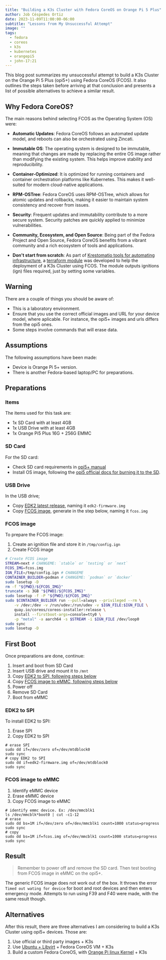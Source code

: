```yaml
---
title: "Building a K3s Cluster with Fedora CoreOS on Orange Pi 5 Plus"
author: Job Céspedes Ortiz
date: 2023-11-09T11:00:00-06:00
subtitle: "Lessons from My Unsuccessful Attempt"
image: ""
tags:
  - fedora
  - coreos
  - k3s
  - kubernetes
  - orangepi5
  - john-17:21
---
```

This blog post summarizes my unsuccessful attempt to build a K3s Cluster on the Orange Pi 5 Plus (opi5+) using Fedora CoreOS (FCOS). It also outlines the steps taken before arriving at that conclusion and presents a list of possible alternatives to achieve a similar result.

## Why Fedora CoreOS?
The main reasons behind selecting FCOS as the Operating System (OS) were:

- **Automatic Updates**: Fedora CoreOS follows an automated update model, and reboots can also be orchestrated using Zincati.

- **Immutable OS**: The operating system is designed to be immutable, meaning that changes are made by replacing the entire OS image rather than modifying the existing system. This helps improve stability and reproducibility.

- **Container-Optimized**: It is optimized for running containers and container orchestration platforms like Kubernetes. This makes it well-suited for modern cloud-native applications.

- **RPM-OSTree**: Fedora CoreOS uses RPM-OSTree, which allows for atomic updates and rollbacks, making it easier to maintain system consistency and recover from issues.

- **Security**: Frequent updates and immutability contribute to a more secure system. Security patches are quickly applied to minimize vulnerabilities.

- **Community, Ecosystem, and Open Source**: Being part of the Fedora Project and Open Source, Fedora CoreOS benefits from a vibrant community and a rich ecosystem of tools and applications.

- **Don't start from scratch**: As part of [Krestomatio tools for automating infrastructure](https://krestomatio.com/), a [terraform module](https://registry.terraform.io/modules/krestomatio/butane-snippets/ct/latest/submodules/k3s) was developed to help the deployment of a K3s Cluster using FCOS. The module outputs ignitions (ign) files required, just by setting some variables.

## Warning
There are a couple of things you should be aware of:
- This is a laboratory environment.
- Ensure that you use the correct official images and URL for your device model, where aplicable. For instance, the opi5+ images and urls differs from the opi5 ones.
- Some steps involve commands that will erase data.

## Assumptions
The following assumptions have been made:

- Device is Orange Pi 5+ version.
- There is another Fedora-based laptop/PC for preparations.

## Preparations
###  Items
The items used for this task are:
- 1x SD Card with at least 4GB
- 1x USB Drive with at least 4GB
- 1x Orange Pi5 Plus 16G + 256G EMMC

### SD Card
For the SD card:
- Check SD card requirements in [opi5+ manual](http://www.orangepi.org/)
- Install OS image, following the [opi5 official docs for burning it to the SD](http://www.orangepi.org/).

### USB Drive
In the USB drive;
- Copy [EDK2 latest release](https://github.com/edk2-porting/edk2-rk3588/releases), naming it `edk2-firmware.img`
- Copy [FCOS image](#fcos-image), generate in the step below, naming it `fcos.img`

### FCOS image
To prepare the FCOS image:
1. Create an ignition file and store it in `/tmp/config.ign`
2. Create FCOS image

```bash
# Create FCOS image
STREAM=next # CHANGEME: `stable` or `testing` or `next`
FCOS_IMG=fcos.img
IGN_FILE=/tmp/config.ign # CHANGEME
CONTAINER_BUILDER=podman # CHANGEME: `podman` or `docker`
sudo losetup -D
rm -f "${PWD}/${FCOS_IMG}"
truncate -s 3GB "${PWD}/${FCOS_IMG}"
sudo losetup -f -P "${PWD}/${FCOS_IMG}"
sudo $CONTAINER_BUILDER run --pull=always --privileged --rm \
    -v /dev:/dev -v /run/udev:/run/udev -v $IGN_FILE:$IGN_FILE \
    quay.io/coreos/coreos-installer:release \
    install --firstboot-args=console=tty0 \
    -p "metal" -a aarch64 -s $STREAM -i $IGN_FILE /dev/loop0
sudo sync
sudo losetup -D
```

## First Boot
Once preparations are done, continue:
1. Insert and boot from SD Card
2. Insert USB drive and mount it to `/mnt`
3. Copy [EDK2 to SPI, following steps below](#edk2-to-spi)
4. Copy [FCOS image to eMMC, following steps below](#fcos-image-to-emmc)
5. Power off
6. Remove SD Card
7. Boot from eMMC

### EDK2 to SPI
To install EDK2 to SPI:
1. Erase SPI
2. Copy EDK2 to SPI
```
# erase SPI
sudo dd if=/dev/zero of=/dev/mtdblock0
sudo sync
# copy EDK2 to SPI
sudo dd if=edk2-firmware.img of=/dev/mtdblock0
sudo sync
```

### FCOS image to eMMC
1. Identify eMMC device
2. Erase eMMC device
3. Copy FCOS image to eMMC
```
# identify emmc device. Ex: /dev/mmcblk1
ls /dev/mmcblk*boot0 | cut -c1-12
# erase
sudo dd bs=1M if=/dev/zero of=/dev/mmcblk1 count=1000 status=progress
sudo sync
# copy
sudo dd bs=1M if=fcos.img of=/dev/mmcblk1 count=1000 status=progress
sudo sync
```
## Result
>Remember to power off and remove the SD card. Then test booting from FCOS image in eMMC on the opi5+.

The generic FCOS image does not work out of the box. It throws the error `Timed out wating for device` for boot and root devices and then enters emergency mode. Attempts to run using F39 and F40 were made, with the same result though.

## Alternatives
After this result, there are three alternatives I am considering to build a K3s Cluster using opi5+ devices. Those are:
1. Use official or third party images + K3s
2. Use [Ubuntu + Libvirt](https://github.com/Joshua-Riek/ubuntu-rockchip#installation) + Fedora CoreOS VM + K3s
3. Build a custom Fedora CoreOS, with [Orange Pi linux Kernel](https://github.com/orangepi-xunlong/linux-orangepi) + K3s
